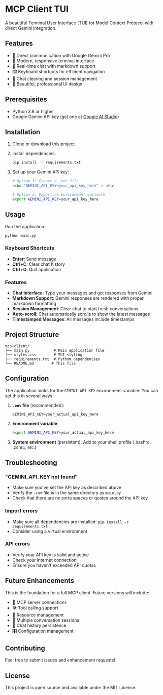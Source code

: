 # MCP Client TUI

A beautiful Terminal User Interface (TUI) for Model Context Protocol with direct Gemini integration.

## Features

- 🤖 Direct communication with Google Gemini Pro
- 🎨 Modern, responsive terminal interface
- 💬 Real-time chat with markdown support
- ⌨️ Keyboard shortcuts for efficient navigation
- 🧹 Chat clearing and session management
- 📱 Beautiful, professional UI design

## Prerequisites

- Python 3.8 or higher
- Google Gemini API key (get one at [Google AI Studio](https://makersuite.google.com/app/apikey))

## Installation

1. Clone or download this project
2. Install dependencies:
   ```bash
   pip install -r requirements.txt
   ```

3. Set up your Gemini API key:
   ```bash
   # Option 1: Create a .env file
   echo "GEMINI_API_KEY=your_api_key_here" > .env
   
   # Option 2: Export as environment variable
   export GEMINI_API_KEY=your_api_key_here
   ```

## Usage

Run the application:
```bash
python main.py
```

### Keyboard Shortcuts

- **Enter**: Send message
- **Ctrl+C**: Clear chat history
- **Ctrl+Q**: Quit application

### Features

- **Chat Interface**: Type your messages and get responses from Gemini
- **Markdown Support**: Gemini responses are rendered with proper markdown formatting
- **Session Management**: Clear chat to start fresh conversations
- **Auto-scroll**: Chat automatically scrolls to show the latest messages
- **Timestamped Messages**: All messages include timestamps

## Project Structure

```
mcp-client/
├── main.py           # Main application file
├── styles.css        # TUI styling
├── requirements.txt  # Python dependencies
└── README.md        # This file
```

## Configuration

The application looks for the `GEMINI_API_KEY` environment variable. You can set this in several ways:

1. **`.env` file** (recommended):
   ```
   GEMINI_API_KEY=your_actual_api_key_here
   ```

2. **Environment variable**:
   ```bash
   export GEMINI_API_KEY=your_actual_api_key_here
   ```

3. **System environment** (persistent):
   Add to your shell profile (.bashrc, .zshrc, etc.)

## Troubleshooting

### "GEMINI_API_KEY not found"
- Make sure you've set the API key as described above
- Verify the `.env` file is in the same directory as `main.py`
- Check that there are no extra spaces or quotes around the API key

### Import errors
- Make sure all dependencies are installed: `pip install -r requirements.txt`
- Consider using a virtual environment

### API errors
- Verify your API key is valid and active
- Check your internet connection
- Ensure you haven't exceeded API quotas

## Future Enhancements

This is the foundation for a full MCP client. Future versions will include:

- 🔌 MCP server connections
- 🛠️ Tool calling support  
- 📁 Resource management
- 🔄 Multiple conversation sessions
- 💾 Chat history persistence
- 🎛️ Configuration management

## Contributing

Feel free to submit issues and enhancement requests!

## License

This project is open source and available under the MIT License. 